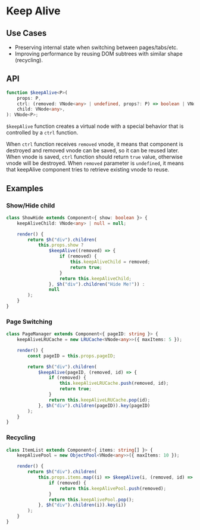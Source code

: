 # Keep Alive

## Use Cases

- Preserving internal state when switching between pages/tabs/etc.
- Improving performance by reusing DOM subtrees with similar shape (recycling).

## API

```ts
function $keepAlive<P>(
    props: P,
    ctrl: (removed: VNode<any> | undefined, props?: P) => boolean | VNode<any> | null,
    child: VNode<any>,
): VNode<P>;
```

`$keepAlive` function creates a virtual node with a special behavior that is controlled by a `ctrl` function.

When `ctrl` function receives `removed` vnode, it means that component is destroyed and removed vnode can be
saved, so it can be reused later. When vnode is saved, `ctrl` function should return `true` value, otherwise vnode will
be destroyed. When `removed` parameter is `undefined`, it means that keepAlive component tries to retrieve existing
vnode to reuse.

## Examples

### Show/Hide child

```ts
class ShowHide extends Component<{ show: boolean }> {
    keepAliveChild: VNode<any> | null = null;

    render() {
        return $h("div").children(
            this.props.show ?
                $keepAlive((removed) => {
                    if (removed) {
                        this.keepAliveChild = removed;
                        return true;
                    }
                    return this.keepAliveChild;
                }, $h("div").children("Hide Me!")) :
                null
        );
    }
}
```

### Page Switching

```ts
class PageManager extends Component<{ pageID: string }> {
    keepAliveLRUCache = new LRUCache<VNode<any>>({ maxItems: 5 });

    render() {
        const pageID = this.props.pageID;

        return $h("div").children(
            $keepAlive(pageID, (removed, id) => {
                if (removed) {
                    this.keepAliveLRUCache.push(removed, id);
                    return true;
                }
                return this.keepAliveLRUCache.pop(id);
            }, $h("div").children(pageID)).key(pageID)
        );
    }
}
```

### Recycling

```ts
class ItemList extends Component<{ items: string[] }> {
    keepAlivePool = new ObjectPool<VNode<any>>({ maxItems: 10 });

    render() {
        return $h("div").children(
            this.props.items.map((i) => $keepAlive(i, (removed, id) => {
                if (removed) {
                    return this.keepAlivePool.push(removed);
                }
                return this.keepAlivePool.pop();
            }, $h("div").children(i)).key(i))
        );
    }
}
```
